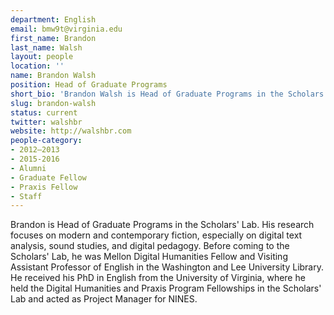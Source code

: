 ```yaml
---
department: English
email: bmw9t@virginia.edu
first_name: Brandon
last_name: Walsh
layout: people
location: ''
name: Brandon Walsh
position: Head of Graduate Programs
short_bio: 'Brandon Walsh is Head of Graduate Programs in the Scholars’ Lab, where he consults on all things related to pedagogy.'
slug: brandon-walsh
status: current
twitter: walshbr
website: http://walshbr.com
people-category:
- 2012–2013
- 2015-2016
- Alumni
- Graduate Fellow
- Praxis Fellow
- Staff
---
```


Brandon is Head of Graduate Programs in the Scholars' Lab. His research focuses on modern and contemporary fiction, especially on digital text analysis, sound studies, and digital pedagogy. Before coming to the Scholars' Lab, he was Mellon Digital Humanities Fellow and Visiting Assistant Professor of English in the Washington and Lee University Library. He received his PhD in English from the University of Virginia, where he held the Digital Humanities and Praxis Program Fellowships in the Scholars' Lab and acted as Project Manager for NINES.
